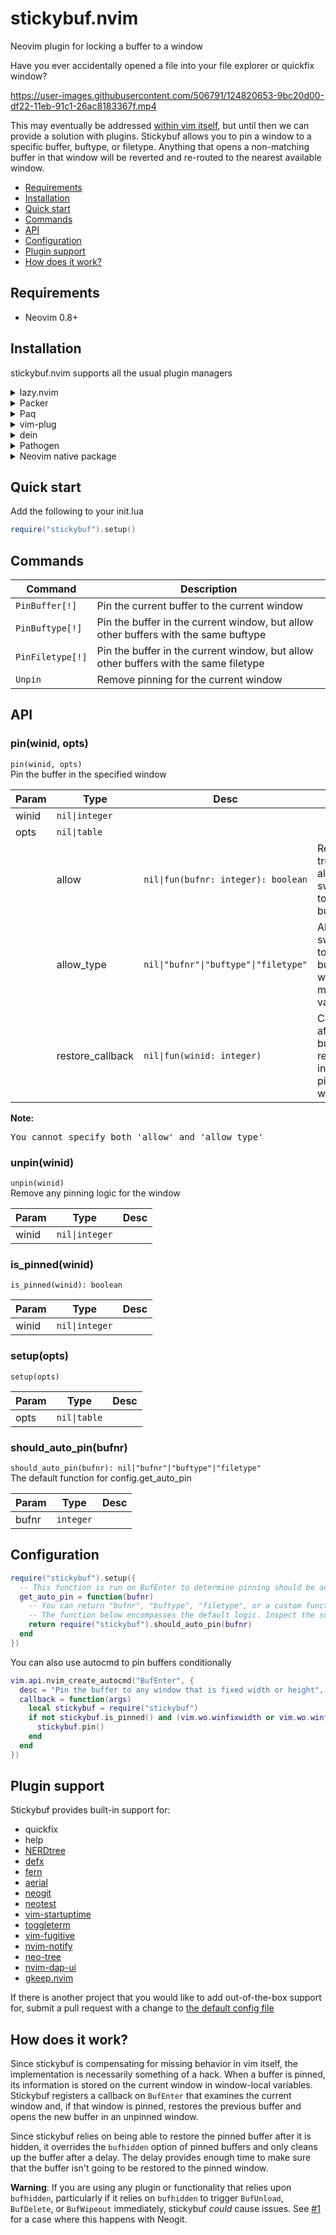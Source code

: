 # stickybuf.nvim

Neovim plugin for locking a buffer to a window

Have you ever accidentally opened a file into your file explorer or quickfix window?

https://user-images.githubusercontent.com/506791/124820653-9bc20d00-df22-11eb-91c1-26ac8183367f.mp4

This may eventually be addressed [within vim
itself](https://github.com/neovim/neovim/issues/12517), but until then we can
provide a solution with plugins. Stickybuf allows you to pin a window to a
specific buffer, buftype, or filetype. Anything that opens a non-matching buffer
in that window will be reverted and re-routed to the nearest available window.

<!-- TOC -->

- [Requirements](#requirements)
- [Installation](#installation)
- [Quick start](#quick-start)
- [Commands](#commands)
- [API](#api)
- [Configuration](#configuration)
- [Plugin support](#plugin-support)
- [How does it work?](#how-does-it-work)

<!-- /TOC -->

## Requirements

- Neovim 0.8+

## Installation

stickybuf.nvim supports all the usual plugin managers

<details>
  <summary>lazy.nvim</summary>

```lua
{
  'stevearc/stickybuf.nvim',
  opts = {},
}
```

</details>

<details>
  <summary>Packer</summary>

```lua
require('packer').startup(function()
    use {
      'stevearc/stickybuf.nvim',
      config = function() require('stickybuf').setup() end
    }
end)
```

</details>

<details>
  <summary>Paq</summary>

```lua
require "paq" {
    {'stevearc/stickybuf.nvim'};
}
```

</details>

<details>
  <summary>vim-plug</summary>

```vim
Plug 'stevearc/stickybuf.nvim'
```

</details>

<details>
  <summary>dein</summary>

```vim
call dein#add('stevearc/stickybuf.nvim')
```

</details>

<details>
  <summary>Pathogen</summary>

```sh
git clone --depth=1 https://github.com/stevearc/stickybuf.nvim.git ~/.vim/bundle/
```

</details>

<details>
  <summary>Neovim native package</summary>

```sh
git clone --depth=1 https://github.com/stevearc/stickybuf.nvim.git \
  "${XDG_DATA_HOME:-$HOME/.local/share}"/nvim/site/pack/stickybuf/start/stickybuf.nvim
```

</details>

## Quick start

Add the following to your init.lua

```lua
require("stickybuf").setup()
```

## Commands

| Command          | Description                                                                          |
| ---------------- | ------------------------------------------------------------------------------------ |
| `PinBuffer[!]`   | Pin the current buffer to the current window                                         |
| `PinBuftype[!]`  | Pin the buffer in the current window, but allow other buffers with the same buftype  |
| `PinFiletype[!]` | Pin the buffer in the current window, but allow other buffers with the same filetype |
| `Unpin`          | Remove pinning for the current window                                                |

## API

<!-- API -->

### pin(winid, opts)

`pin(winid, opts)` \
Pin the buffer in the specified window

| Param | Type             | Desc                                  |                                                          |
| ----- | ---------------- | ------------------------------------- | -------------------------------------------------------- |
| winid | `nil\|integer`   |                                       |                                                          |
| opts  | `nil\|table`     |                                       |                                                          |
|       | allow            | `nil\|fun(bufnr: integer): boolean`   | Return true to allow switching to the buffer             |
|       | allow_type       | `nil\|"bufnr"\|"buftype"\|"filetype"` | Allow switching to buffers with a matching value         |
|       | restore_callback | `nil\|fun(winid: integer)`            | Called after a buffer is restored into the pinned window |

**Note:**
<pre>
You cannot specify both 'allow' and 'allow_type'
</pre>

### unpin(winid)

`unpin(winid)` \
Remove any pinning logic for the window

| Param | Type           | Desc |
| ----- | -------------- | ---- |
| winid | `nil\|integer` |      |

### is_pinned(winid)

`is_pinned(winid): boolean`

| Param | Type           | Desc |
| ----- | -------------- | ---- |
| winid | `nil\|integer` |      |

### setup(opts)

`setup(opts)`

| Param | Type         | Desc |
| ----- | ------------ | ---- |
| opts  | `nil\|table` |      |

### should_auto_pin(bufnr)

`should_auto_pin(bufnr): nil|"bufnr"|"buftype"|"filetype"` \
The default function for config.get_auto_pin

| Param | Type      | Desc |
| ----- | --------- | ---- |
| bufnr | `integer` |      |


<!-- /API -->

## Configuration

```lua
require("stickybuf").setup({
  -- This function is run on BufEnter to determine pinning should be activated
  get_auto_pin = function(bufnr)
    -- You can return "bufnr", "buftype", "filetype", or a custom function to set how the window will be pinned
    -- The function below encompasses the default logic. Inspect the source to see what it does.
    return require("stickybuf").should_auto_pin(bufnr)
  end
})
```

You can also use autocmd to pin buffers conditionally

```lua
vim.api.nvim_create_autocmd("BufEnter", {
  desc = "Pin the buffer to any window that is fixed width or height",
  callback = function(args)
    local stickybuf = require("stickybuf")
    if not stickybuf.is_pinned() and (vim.wo.winfixwidth or vim.wo.winfixheight) then
      stickybuf.pin()
    end
  end
})
```

## Plugin support

Stickybuf provides built-in support for:

- quickfix
- help
- [NERDtree](https://github.com/preservim/nerdtree)
- [defx](https://github.com/Shougo/defx.nvim)
- [fern](https://github.com/lambdalisue/fern.vim)
- [aerial](https://github.com/stevearc/aerial.nvim)
- [neogit](https://github.com/TimUntersberger/neogit)
- [neotest](https://github.com/rcarriga/neotest)
- [vim-startuptime](https://github.com/dstein64/vim-startuptime)
- [toggleterm](https://github.com/akinsho/toggleterm.nvim)
- [vim-fugitive](https://github.com/tpope/vim-fugitive)
- [nvim-notify](https://github.com/rcarriga/nvim-notify)
- [neo-tree](https://github.com/nvim-neo-tree/neo-tree.nvim)
- [nvim-dap-ui](https://github.com/rcarriga/nvim-dap-ui)
- [gkeep.nvim](https://github.com/stevearc/gkeep.nvim)

If there is another project that you would like to add out-of-the-box support
for, submit a pull request with a change to [the default config
file](https://github.com/stevearc/stickybuf.nvim/blob/master/lua/stickybuf/config.lua)

## How does it work?

Since stickybuf is compensating for missing behavior in vim itself, the
implementation is necessarily something of a hack. When a buffer is pinned, its
information is stored on the current window in window-local variables. Stickybuf
registers a callback on `BufEnter` that examines the current window and, if that
window is pinned, restores the previous buffer and opens the new buffer in an
unpinned window.

Since stickybuf relies on being able to restore the pinned buffer after it is
hidden, it overrides the `bufhidden` option of pinned buffers and only cleans up
the buffer after a delay. The delay provides enough time to make sure that the
buffer isn't going to be restored to the pinned window.

**Warning**: If you are using any plugin or functionality that relies upon
`bufhidden`, particularly if it relies on `bufhidden` to trigger `BufUnload`,
`BufDelete`, or `BufWipeout` immediately, stickybuf _could_ cause issues. See
[#1](https://github.com/stevearc/stickybuf.nvim/issues/1) for a case where this
happens with Neogit.
